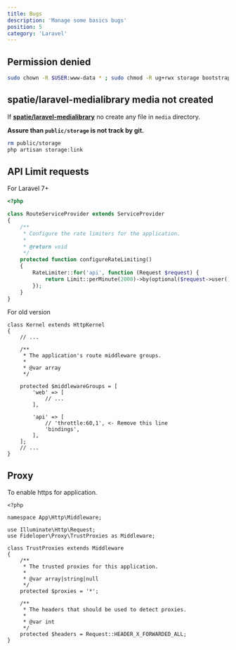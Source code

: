 ```yaml
---
title: Bugs
description: 'Manage some basics bugs'
position: 5
category: 'Laravel'
---
```


## Permission denied

```bash
sudo chown -R $USER:www-data * ; sudo chmod -R ug+rwx storage bootstrap/cache
```

## spatie/laravel-medialibrary media not created

If [**spatie/laravel-medialibrary**](https://github.com/spatie/laravel-medialibrary) no create any file in `media` directory.

**Assure than `public/storage` is not track by git.**

```bash
rm public/storage
php artisan storage:link
```

## API Limit requests

For Laravel 7+

```php [app/Providers/RouteServiceProvider.php]
<?php

class RouteServiceProvider extends ServiceProvider
{
    /**
     * Configure the rate limiters for the application.
     *
     * @return void
     */
    protected function configureRateLimiting()
    {
        RateLimiter::for('api', function (Request $request) {
            return Limit::perMinute(2000)->by(optional($request->user())->id ?: $request->ip()); // Update Limit::perMinute(60) to Limit::perMinute(2000)
        });
    }
}
```

For old version

```php[app/Http/Kernel.php]
class Kernel extends HttpKernel
{
    // ...

    /**
     * The application's route middleware groups.
     *
     * @var array
     */

    protected $middlewareGroups = [
        'web' => [
            // ...
        ],

        'api' => [
            // 'throttle:60,1', <- Remove this line
            'bindings',
        ],
    ];
    // ...
}
```

## Proxy

To enable https for application.

```php[app/Http/Middleware/TrustProxies.php]
<?php

namespace App\Http\Middleware;

use Illuminate\Http\Request;
use Fideloper\Proxy\TrustProxies as Middleware;

class TrustProxies extends Middleware
{
    /**
     * The trusted proxies for this application.
     *
     * @var array|string|null
     */
    protected $proxies = '*';

    /**
     * The headers that should be used to detect proxies.
     *
     * @var int
     */
    protected $headers = Request::HEADER_X_FORWARDED_ALL;
}
```
